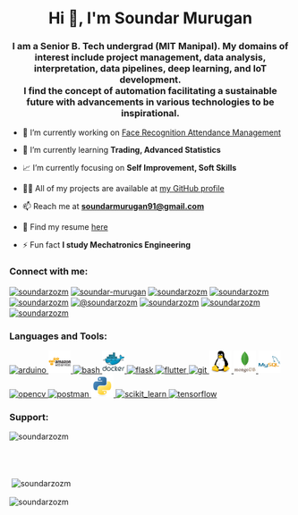 <h1 align="center">Hi 👋, I'm Soundar Murugan</h1>
<h3 align="center">I am a Senior B. Tech undergrad (MIT Manipal). My domains of interest include project management, data analysis, interpretation, data pipelines, deep learning, and IoT development.<br>
I find the concept of automation facilitating a sustainable future with advancements in various technologies to be inspirational.</h3>

- 🔭 I’m currently working on [Face Recognition Attendance Management](https://github.com/soundarzozm/face-recognition-attendance-management)

- 🌱 I’m currently learning **Trading, Advanced Statistics**

- 📈 I’m currently focusing on **Self Improvement, Soft Skills**

- 👨‍💻 All of my projects are available at [my GitHub profile](https://github.com/soundarzozm)

- 📫 Reach me at **soundarmurugan91@gmail.com**

- 📄 Find my resume [here](https://learnermanipal-my.sharepoint.com/:b:/g/personal/soundar_murugan1_learner_manipal_edu/EQRzsMjK1uNOn-3DAPDGttwBGh9PISzfrhvzXPPw9d4Sbw?e=kDMO5c)

- ⚡ Fun fact **I study Mechatronics Engineering**

<h3 align="left">Connect with me:</h3>
<p align="left">
<a href="https://twitter.com/soundarzozm" target="blank"><img align="center" src="https://raw.githubusercontent.com/rahuldkjain/github-profile-readme-generator/master/src/images/icons/Social/twitter.svg" alt="soundarzozm" height="30" width="40" /></a>
<a href="https://linkedin.com/in/soundar-murugan" target="blank"><img align="center" src="https://raw.githubusercontent.com/rahuldkjain/github-profile-readme-generator/master/src/images/icons/Social/linked-in-alt.svg" alt="soundar-murugan" height="30" width="40" /></a>
<a href="https://kaggle.com/soundarzozm" target="blank"><img align="center" src="https://raw.githubusercontent.com/rahuldkjain/github-profile-readme-generator/master/src/images/icons/Social/kaggle.svg" alt="soundarzozm" height="30" width="40" /></a>
<a href="https://fb.com/soundarzozm" target="blank"><img align="center" src="https://raw.githubusercontent.com/rahuldkjain/github-profile-readme-generator/master/src/images/icons/Social/facebook.svg" alt="soundarzozm" height="30" width="40" /></a>
<a href="https://instagram.com/soundarzozm" target="blank"><img align="center" src="https://raw.githubusercontent.com/rahuldkjain/github-profile-readme-generator/master/src/images/icons/Social/instagram.svg" alt="soundarzozm" height="30" width="40" /></a>
<a href="https://medium.com/@soundarzozm" target="blank"><img align="center" src="https://raw.githubusercontent.com/rahuldkjain/github-profile-readme-generator/master/src/images/icons/Social/medium.svg" alt="@soundarzozm" height="30" width="40" /></a>
<a href="https://www.hackerrank.com/soundarzozm" target="blank"><img align="center" src="https://raw.githubusercontent.com/rahuldkjain/github-profile-readme-generator/master/src/images/icons/Social/hackerrank.svg" alt="soundarzozm" height="30" width="40" /></a>
<a href="https://codeforces.com/profile/soundarzozm" target="blank"><img align="center" src="https://cdn.jsdelivr.net/npm/simple-icons@3.0.1/icons/codeforces.svg" alt="soundarzozm" height="30" width="40" /></a>
<a href="https://auth.geeksforgeeks.org/user/soundarzozm" target="blank"><img align="center" src="https://raw.githubusercontent.com/rahuldkjain/github-profile-readme-generator/master/src/images/icons/Social/geeks-for-geeks.svg" alt="soundarzozm" height="30" width="40" /></a>
</p>

<h3 align="left">Languages and Tools:</h3>
<p align="left"> <a href="https://www.arduino.cc/" target="_blank"> <img src="https://cdn.worldvectorlogo.com/logos/arduino-1.svg" alt="arduino" width="40" height="40"/> </a> <a href="https://aws.amazon.com" target="_blank"> <img src="https://raw.githubusercontent.com/devicons/devicon/master/icons/amazonwebservices/amazonwebservices-original-wordmark.svg" alt="aws" width="40" height="40"/> </a> <a href="https://www.gnu.org/software/bash/" target="_blank"> <img src="https://www.vectorlogo.zone/logos/gnu_bash/gnu_bash-icon.svg" alt="bash" width="40" height="40"/> </a> <a href="https://www.docker.com/" target="_blank"> <img src="https://raw.githubusercontent.com/devicons/devicon/master/icons/docker/docker-original-wordmark.svg" alt="docker" width="40" height="40"/> </a> <a href="https://flask.palletsprojects.com/" target="_blank"> <img src="https://www.vectorlogo.zone/logos/pocoo_flask/pocoo_flask-icon.svg" alt="flask" width="40" height="40"/> </a> <a href="https://flutter.dev" target="_blank"> <img src="https://www.vectorlogo.zone/logos/flutterio/flutterio-icon.svg" alt="flutter" width="40" height="40"/> </a> <a href="https://git-scm.com/" target="_blank"> <img src="https://www.vectorlogo.zone/logos/git-scm/git-scm-icon.svg" alt="git" width="40" height="40"/> </a> <a href="https://www.linux.org/" target="_blank"> <img src="https://raw.githubusercontent.com/devicons/devicon/master/icons/linux/linux-original.svg" alt="linux" width="40" height="40"/> </a> <a href="https://www.mongodb.com/" target="_blank"> <img src="https://raw.githubusercontent.com/devicons/devicon/master/icons/mongodb/mongodb-original-wordmark.svg" alt="mongodb" width="40" height="40"/> </a> <a href="https://www.mysql.com/" target="_blank"> <img src="https://raw.githubusercontent.com/devicons/devicon/master/icons/mysql/mysql-original-wordmark.svg" alt="mysql" width="40" height="40"/> </a> <a href="https://opencv.org/" target="_blank"> <img src="https://www.vectorlogo.zone/logos/opencv/opencv-icon.svg" alt="opencv" width="40" height="40"/> </a> <a href="https://postman.com" target="_blank"> <img src="https://www.vectorlogo.zone/logos/getpostman/getpostman-icon.svg" alt="postman" width="40" height="40"/> </a> <a href="https://www.python.org" target="_blank"> <img src="https://raw.githubusercontent.com/devicons/devicon/master/icons/python/python-original.svg" alt="python" width="40" height="40"/> </a> <a href="https://scikit-learn.org/" target="_blank"> <img src="https://upload.wikimedia.org/wikipedia/commons/0/05/Scikit_learn_logo_small.svg" alt="scikit_learn" width="40" height="40"/> </a> <a href="https://www.tensorflow.org" target="_blank"> <img src="https://www.vectorlogo.zone/logos/tensorflow/tensorflow-icon.svg" alt="tensorflow" width="40" height="40"/> </a> </p>

<h3 align="left">Support:</h3>
<p><a href="https://www.buymeacoffee.com/soundarzozm"> <img align="left" src="https://cdn.buymeacoffee.com/buttons/v2/default-yellow.png" height="50" width="210" alt="soundarzozm" /></a></p><br><br><br><br>

<p>&nbsp;<img align="center" src="https://github-readme-stats.vercel.app/api?username=soundarzozm&show_icons=true&locale=en" alt="soundarzozm" /></p>

<p><img align="center" src="https://github-readme-streak-stats.herokuapp.com/?user=soundarzozm&" alt="soundarzozm" /></p>
